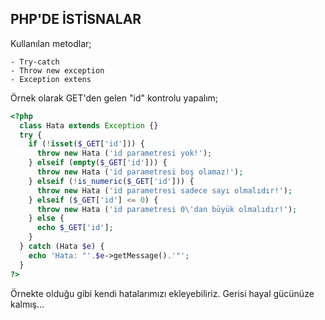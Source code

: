 ## PHP'DE İSTİSNALAR

Kullanılan metodlar;

    - Try-catch
    - Throw new exception
    - Exception extens

Örnek olarak GET'den gelen "id" kontrolu yapalım;

```php
<?php
  class Hata extends Exception {}
  try {
    if (!isset($_GET['id'])) {
      throw new Hata ('id parametresi yok!');
    } elseif (empty($_GET['id'])) {
      throw new Hata ('id parametresi boş olamaz!');
    } elseif (!is_numeric($_GET['id'])) {
      throw new Hata ('id parametresi sadece sayı olmalıdır!');
    } elseif ($_GET['id'] <= 0) {
      throw new Hata ('id parametresi 0\'dan büyük olmalıdır!');
    } else {
      echo $_GET['id'];
    }
  } catch (Hata $e) {
    echo 'Hata: "'.$e->getMessage().'"';
  }
?>
```

Örnekte olduğu gibi kendi hatalarımızı ekleyebiliriz. Gerisi hayal gücünüze kalmış...
